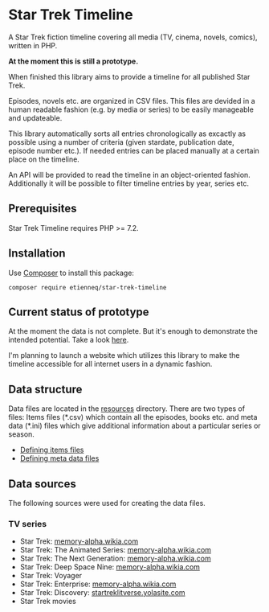 # Star Trek Timeline

A Star Trek fiction timeline covering all media (TV, cinema, novels, comics), written in PHP.

**At the moment this is still a prototype.**

When finished this library aims to provide a timeline for all published Star Trek.

Episodes, novels etc. are organized in CSV files. This files are devided in a human readable fashion (e.g. by media or series) to be easily manageable and updateable.

This library automatically sorts all entries chronologically as excactly as possible using a number of criteria (given stardate, publication date, episode number etc.). If needed entries can be placed manually at a certain place on the timeline.

An API will be provided to read the timeline in an object-oriented fashion.
Additionally it will be possible to filter timeline entries by year, series etc.

## Prerequisites

Star Trek Timeline requires PHP >= 7.2.

## Installation

Use [Composer](https://getcomposer.org/) to install this package:

```
composer require etienneq/star-trek-timeline
```

## Current status of prototype

At the moment the data is not complete. But it's enough to demonstrate the intended potential. Take a look [here](timeline_example.md).

I'm planning to launch a website which utilizes this library to make the timeline accessible for all internet users in a dynamic fashion.

## Data structure

Data files are located in the [resources](resources) directory.
There are two types of files: Items files (\*.csv) which contain all the episodes, books etc. and meta data (\*.ini) files which give additional information about a particular series or season.

* [Defining items files](doc/items-files.md)
* [Defining meta data files](doc/meta-data-files.md)

## Data sources

The following sources were used for creating the data files.

### TV series

* Star Trek: [memory-alpha.wikia.com](http://memory-alpha.wikia.com/wiki/Star_Trek:_The_Original_Series)
* Star Trek: The Animated Series: [memory-alpha.wikia.com](http://memory-alpha.wikia.com/wiki/Star_Trek:_The_Animated_Series)
* Star Trek: The Next Generation: [memory-alpha.wikia.com](http://en.memory-alpha.wikia.com/wiki/Star_Trek%3A_The_Next_Generation)
* Star Trek: Deep Space Nine: [memory-alpha.wikia.com](http://en.memory-alpha.wikia.com/wiki/Star_Trek%3A_Deep_Space_Nine)
* Star Trek: Voyager
* Star Trek: Enterprise: [memory-alpha.wikia.com](http://en.memory-alpha.wikia.com/wiki/Star_Trek%3A_Enterprise)
* Star Trek: Discovery: [startreklitverse.yolasite.com](https://startreklitverse.yolasite.com/discovery-chronology.php)
* Star Trek movies
